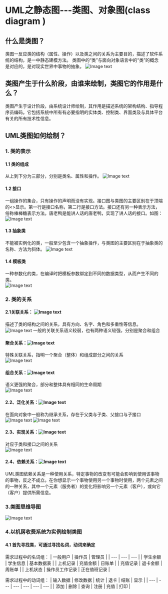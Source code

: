 # UML之静态图---类图、对象图(class diagram )

## 什么是类图？
类图一反应类的结构（属性、操作）以及类之间的关系为主要目的，描述了软件系统的结构，是一中静态建模方法。
类图中的“类”与面向对象语言中的“类”的概念是对应的，是对现实世界中事物的抽象。
![Image text](image/image1.png)

## 类图产生于什么阶段，由谁来绘制，类图它的作用是什么？
类图产生于设计阶段，由系统设计师绘制，其作用是描述系统的架构结构、指导程序员编码。它包括系统中所有有必要指明的实体类、控制类、界面类及与具体平台有关的所有技术性信息。

## UML类图如何绘制？

### 1. 类的表示

#### 1.1 类的组成
从上到下分为三部分，分别是类名、属性和操作。
![Image text](image/image2.png)

#### 1.2 接口
一组操作的集合，只有操作的声明而没有实现。接口图与类图的主要区别在于顶端的<<interface>>显示。第一行是接口名称，第二行是接口方法。接口还有另一种表示方法，俗称棒棒糖表示方法。唐老鸭是能讲人话的唐老鸭，实现了讲人话的接口。如图：
![Image text](image/image3.png)

#### 1.3 抽象类
不能被实例化的类，一般至少包含一个抽象操作，与类图的主要区别在于抽象类的名称、方法为斜体。
![Image text](image/image4.png)

#### 1.4 模板类
一种参数化的类，在编译时把模板参数绑定到不同的数据类型，从而产生不同的类。  
![Image text](image/image5.png)

### 2. 类的关系 

#### 2.1关联关系： ![Image text](image/image6-1.png)
描述了类的结构之间的关系，具有方向、名字、角色和多重性等信息。                          
![Image text](image/image6-2.png)
一般的关联关系语义较弱，也有两种语义较强，分别是聚合和组合                  


#### 聚合关系：![Image text](image/image7-1.png)
特殊关联关系，指明一个聚合（整体）和组成部分之间的关系                       
![Image text](image/image7-2.png)

#### 组合关系：![Image text](image/image8-1.png)
语义更强的聚合，部分和整体具有相同的生命周期                              
![Image text](image/image8-2.png)

#### 2.2、泛化关系：![Image text](image/image9-1.png)
在面向对象中一般称为继承关系，存在于父类与子类、父接口与子接口                   
![Image text](image/image9-2.png)
![Image text](image/image9-3.png)

#### 2.3、实现关系：![Image text](image/image10-1.png)
 对应于类和接口之间的关系    
 ![Image text](image/image10-2.png)

#### 2.4、依赖关系：![Image text](image/image11.png)
UML类图依赖关系是一种使用关系，特定事物的改变有可能会影响到使用该事物的事物，反之不成立。在你想显示一个事物使用另一个事物时使用，两个元素之间的一种关系，其中一个元素（服务者）的变化将影响另一个元素（客户），或向它（客户）提供所需信息。

### 3.类图思维导图
![Image text](image/image12.png)

### 4.以机房收费系统为实例绘制类图

#### 4.1 首先寻找类，可通过寻找名词，动词来确定
需求过程中的名词组：
| 一般用户 | 操作员 | 管理员 |
| --- | --- | --- | 
| 学生余额 | 学生信息 | 基本数据表 |
| 上机记录 | 充值金额 | 日账单 |
| 充值记录 | 退卡金额 | 周账单 |
| 上机状态 | 操作员工作记录 | 正在值班记录 |

需求过程中的动词组：
| 输入数据 | 修改数据 | 统计 | 退卡 | 结账 | 显示 |
| --- | --- | --- | --- | --- | --- |
| 添加 | 删除 | 查询 | 注册 | 充值 | 打印 |
